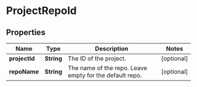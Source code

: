 
# ProjectRepoId

## Properties
Name | Type | Description | Notes
------------ | ------------- | ------------- | -------------
**projectId** | **String** | The ID of the project. |  [optional]
**repoName** | **String** | The name of the repo. Leave empty for the default repo. |  [optional]



